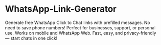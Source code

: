 # WhatsApp-Link-Generator
Generate free WhatsApp Click to Chat links with prefilled messages. No need to save phone numbers! Perfect for businesses, support, or personal use. Works on mobile and WhatsApp Web. Fast, easy, and privacy-friendly — start chats in one click!
